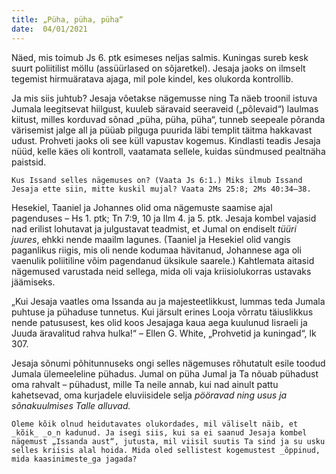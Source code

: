 ```yaml
---
title: „Püha, püha, püha“ 
date:  04/01/2021  
---
```


Näed, mis toimub Js 6. ptk esimeses neljas salmis. Kuningas sureb kesk suurt poliitilist möllu (assüürlased on sõjaretkel). Jesaja jaoks on ilmselt tegemist hirmuäratava ajaga, mil pole kindel, kes olukorda kontrollib.

Ja mis siis juhtub? Jesaja võetakse nägemusse ning Ta näeb troonil istuva Jumala leegitsevat hiilgust, kuuleb säravaid seeraveid („põlevaid“) laulmas kiitust, milles korduvad sõnad „püha, püha, püha“, tunneb seepeale põranda värisemist jalge all ja püüab pilguga puurida läbi templit täitma hakkavast udust. Prohveti jaoks oli see küll vapustav kogemus. Kindlasti teadis Jesaja nüüd, kelle käes oli kontroll, vaatamata sellele, kuidas sündmused pealtnäha paistsid.

`Kus Issand selles nägemuses on? (Vaata Js 6:1.) Miks ilmub Issand Jesaja ette siin, mitte kuskil mujal? Vaata 2Ms 25:8; 2Ms 40:34–38.`

Hesekiel, Taaniel ja Johannes olid oma nägemuste saamise ajal pagenduses – Hs 1. ptk; Tn 7:9, 10 ja Ilm 4. ja 5. ptk. Jesaja kombel vajasid nad erilist lohutavat ja julgustavat teadmist, et Jumal on endiselt _tüüri juures_, ehkki nende maailm lagunes. (Taaniel ja Hesekiel olid vangis paganlikus riigis, mis oli nende kodumaa hävitanud, Johannese aga oli vaenulik poliitiline võim pagendanud üksikule saarele.) Kahtlemata aitasid nägemused varustada neid sellega, mida oli vaja kriisiolukorras ustavaks jäämiseks.

„Kui Jesaja vaatles oma Issanda au ja majesteetlikkust, lummas teda Jumala puhtuse ja pühaduse tunnetus. Kui järsult erines Looja võrratu täiuslikkus nende patususest, kes olid koos Jesajaga kaua aega kuulunud Iisraeli ja Juuda äravalitud rahva hulka!“ – Ellen G. White, „Prohvetid ja kuningad“, lk 307.

Jesaja sõnumi põhitunnuseks ongi selles nägemuses rõhutatult esile toodud Jumala ülemeeleline pühadus. Jumal on püha Jumal ja Ta nõuab pühadust oma rahvalt – pühadust, mille Ta neile annab, kui nad ainult pattu kahetsevad, oma kurjadele eluviisidele selja _pööravad ning usus ja sõnakuulmises Talle alluvad._

`Oleme kõik olnud heidutavates olukordades, mil väliselt näib, et _kõik_ _o_n kadunud. Ja isegi siis, kui sa ei saanud Jesaja kombel nägemust „Issanda aust“, jutusta, mil viisil suutis Ta sind ja su usku selles kriisis alal hoida. Mida oled sellistest kogemustest _õppinud, mida kaasinimeste_ga jagada?`